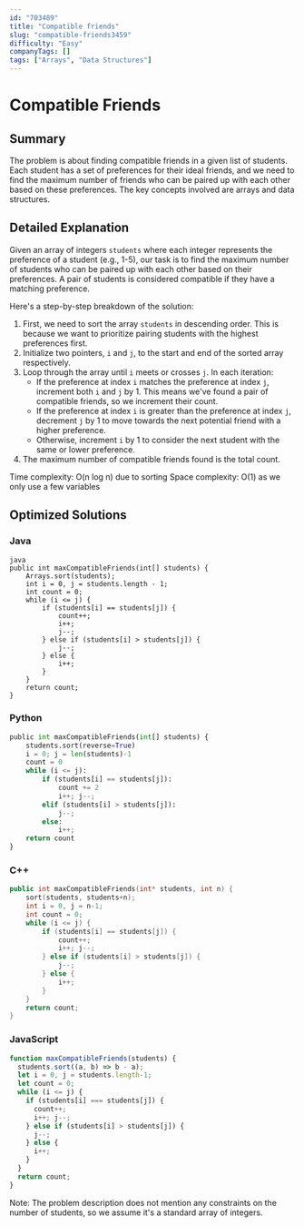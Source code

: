 ```yaml
---
id: "703489"
title: "Compatible friends"
slug: "compatible-friends3459"
difficulty: "Easy"
companyTags: []
tags: ["Arrays", "Data Structures"]
---
```


# Compatible Friends

## Summary
The problem is about finding compatible friends in a given list of students. Each student has a set of preferences for their ideal friends, and we need to find the maximum number of friends who can be paired up with each other based on these preferences. The key concepts involved are arrays and data structures.

## Detailed Explanation

Given an array of integers `students` where each integer represents the preference of a student (e.g., 1-5), our task is to find the maximum number of students who can be paired up with each other based on their preferences. A pair of students is considered compatible if they have a matching preference.

Here's a step-by-step breakdown of the solution:

1. First, we need to sort the array `students` in descending order. This is because we want to prioritize pairing students with the highest preferences first.
2. Initialize two pointers, `i` and `j`, to the start and end of the sorted array respectively.
3. Loop through the array until `i` meets or crosses `j`. In each iteration:
    - If the preference at index `i` matches the preference at index `j`, increment both `i` and `j` by 1. This means we've found a pair of compatible friends, so we increment their count.
    - If the preference at index `i` is greater than the preference at index `j`, decrement `j` by 1 to move towards the next potential friend with a higher preference.
    - Otherwise, increment `i` by 1 to consider the next student with the same or lower preference.
4. The maximum number of compatible friends found is the total count.

Time complexity: O(n log n) due to sorting
Space complexity: O(1) as we only use a few variables

## Optimized Solutions

### Java
```
java
public int maxCompatibleFriends(int[] students) {
    Arrays.sort(students);
    int i = 0, j = students.length - 1;
    int count = 0;
    while (i <= j) {
        if (students[i] == students[j]) {
            count++;
            i++;
            j--;
        } else if (students[i] > students[j]) {
            j--;
        } else {
            i++;
        }
    }
    return count;
}
```

### Python
```python
public int maxCompatibleFriends(int[] students) {
    students.sort(reverse=True)
    i = 0; j = len(students)-1
    count = 0
    while (i <= j):
        if (students[i] == students[j]):
            count += 2
            i++; j--;
        elif (students[i] > students[j]):
            j--;
        else:
            i++;
    return count
}
```

### C++
```cpp
public int maxCompatibleFriends(int* students, int n) {
    sort(students, students+n);
    int i = 0, j = n-1;
    int count = 0;
    while (i <= j) {
        if (students[i] == students[j]) {
            count++;
            i++; j--;
        } else if (students[i] > students[j]) {
            j--;
        } else {
            i++;
        }
    }
    return count;
}
```

### JavaScript
```javascript
function maxCompatibleFriends(students) {
  students.sort((a, b) => b - a);
  let i = 0, j = students.length-1;
  let count = 0;
  while (i <= j) {
    if (students[i] === students[j]) {
      count++;
      i++; j--;
    } else if (students[i] > students[j]) {
      j--;
    } else {
      i++;
    }
  }
  return count;
}
```

Note: The problem description does not mention any constraints on the number of students, so we assume it's a standard array of integers.